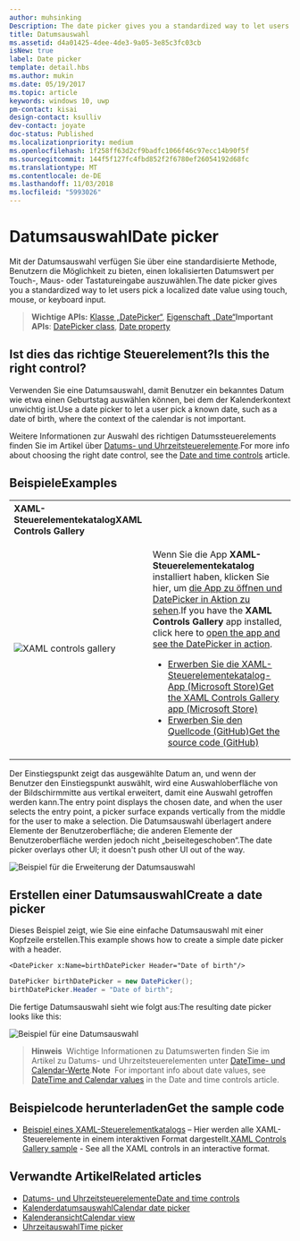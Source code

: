 ```yaml
---
author: muhsinking
Description: The date picker gives you a standardized way to let users pick a localized date value using touch, mouse, or keyboard input.
title: Datumsauswahl
ms.assetid: d4a01425-4dee-4de3-9a05-3e85c3fc03cb
isNew: true
label: Date picker
template: detail.hbs
ms.author: mukin
ms.date: 05/19/2017
ms.topic: article
keywords: windows 10, uwp
pm-contact: kisai
design-contact: ksulliv
dev-contact: joyate
doc-status: Published
ms.localizationpriority: medium
ms.openlocfilehash: 1f258ff63d2cf9badfc1066f46c97ecc14b90f5f
ms.sourcegitcommit: 144f5f127fc4fbd852f2f6780ef26054192d68fc
ms.translationtype: MT
ms.contentlocale: de-DE
ms.lasthandoff: 11/03/2018
ms.locfileid: "5993026"
---
```

# <a name="date-picker"></a><span data-ttu-id="69a31-103">Datumsauswahl</span><span class="sxs-lookup"><span data-stu-id="69a31-103">Date picker</span></span>

 

<span data-ttu-id="69a31-104">Mit der Datumsauswahl verfügen Sie über eine standardisierte Methode, Benutzern die Möglichkeit zu bieten, einen lokalisierten Datumswert per Touch-, Maus- oder Tastatureingabe auszuwählen.</span><span class="sxs-lookup"><span data-stu-id="69a31-104">The date picker gives you a standardized way to let users pick a localized date value using touch, mouse, or keyboard input.</span></span> 

> <span data-ttu-id="69a31-105">**Wichtige APIs:** [Klasse „DatePicker“](https://msdn.microsoft.com/library/windows/apps/xaml/windows.ui.xaml.controls.datepicker.aspx), [Eigenschaft „Date“](https://msdn.microsoft.com/library/windows/apps/xaml/windows.ui.xaml.controls.datepicker.date.aspx)</span><span class="sxs-lookup"><span data-stu-id="69a31-105">**Important APIs**: [DatePicker class](https://msdn.microsoft.com/library/windows/apps/xaml/windows.ui.xaml.controls.datepicker.aspx), [Date property](https://msdn.microsoft.com/library/windows/apps/xaml/windows.ui.xaml.controls.datepicker.date.aspx)</span></span>


## <a name="is-this-the-right-control"></a><span data-ttu-id="69a31-106">Ist dies das richtige Steuerelement?</span><span class="sxs-lookup"><span data-stu-id="69a31-106">Is this the right control?</span></span>
<span data-ttu-id="69a31-107">Verwenden Sie eine Datumsauswahl, damit Benutzer ein bekanntes Datum wie etwa einen Geburtstag auswählen können, bei dem der Kalenderkontext unwichtig ist.</span><span class="sxs-lookup"><span data-stu-id="69a31-107">Use a date picker to let a user pick a known date, such as a date of birth, where the context of the calendar is not important.</span></span>

<span data-ttu-id="69a31-108">Weitere Informationen zur Auswahl des richtigen Datumssteuerelements finden Sie im Artikel über [Datums- und Uhrzeitsteuerelemente](date-and-time.md).</span><span class="sxs-lookup"><span data-stu-id="69a31-108">For more info about choosing the right date control, see the [Date and time controls](date-and-time.md) article.</span></span>

## <a name="examples"></a><span data-ttu-id="69a31-109">Beispiele</span><span class="sxs-lookup"><span data-stu-id="69a31-109">Examples</span></span>

<table>
<th align="left"><span data-ttu-id="69a31-110">XAML-Steuerelementekatalog</span><span class="sxs-lookup"><span data-stu-id="69a31-110">XAML Controls Gallery</span></span><th>
<tr>
<td><img src="images/xaml-controls-gallery-sm.png" alt="XAML controls gallery"></img></td>
<td>
    <p><span data-ttu-id="69a31-111">Wenn Sie die App <strong style="font-weight: semi-bold">XAML-Steuerelementekatalog</strong> installiert haben, klicken Sie hier, um <a href="xamlcontrolsgallery:/item/DatePicker">die App zu öffnen und DatePicker in Aktion zu sehen</a>.</span><span class="sxs-lookup"><span data-stu-id="69a31-111">If you have the <strong style="font-weight: semi-bold">XAML Controls Gallery</strong> app installed, click here to <a href="xamlcontrolsgallery:/item/DatePicker">open the app and see the DatePicker in action</a>.</span></span></p>
    <ul>
    <li><a href="https://www.microsoft.com/store/productId/9MSVH128X2ZT"><span data-ttu-id="69a31-112">Erwerben Sie die XAML-Steuerelementekatalog-App (Microsoft Store)</span><span class="sxs-lookup"><span data-stu-id="69a31-112">Get the XAML Controls Gallery app (Microsoft Store)</span></span></a></li>
    <li><a href="https://github.com/Microsoft/Windows-universal-samples/tree/master/Samples/XamlUIBasics"><span data-ttu-id="69a31-113">Erwerben Sie den Quellcode (GitHub)</span><span class="sxs-lookup"><span data-stu-id="69a31-113">Get the source code (GitHub)</span></span></a></li>
    </ul>
</td>
</tr>
</table>

<span data-ttu-id="69a31-114">Der Einstiegspunkt zeigt das ausgewählte Datum an, und wenn der Benutzer den Einstiegspunkt auswählt, wird eine Auswahloberfläche von der Bildschirmmitte aus vertikal erweitert, damit eine Auswahl getroffen werden kann.</span><span class="sxs-lookup"><span data-stu-id="69a31-114">The entry point displays the chosen date, and when the user selects the entry point, a picker surface expands vertically from the middle for the user to make a selection.</span></span> <span data-ttu-id="69a31-115">Die Datumsauswahl überlagert andere Elemente der Benutzeroberfläche; die anderen Elemente der Benutzeroberfläche werden jedoch nicht „beiseitegeschoben“.</span><span class="sxs-lookup"><span data-stu-id="69a31-115">The date picker overlays other UI; it doesn't push other UI out of the way.</span></span>

![Beispiel für die Erweiterung der Datumsauswahl](images/controls_datepicker_expand.png)

## <a name="create-a-date-picker"></a><span data-ttu-id="69a31-117">Erstellen einer Datumsauswahl</span><span class="sxs-lookup"><span data-stu-id="69a31-117">Create a date picker</span></span>

<span data-ttu-id="69a31-118">Dieses Beispiel zeigt, wie Sie eine einfache Datumsauswahl mit einer Kopfzeile erstellen.</span><span class="sxs-lookup"><span data-stu-id="69a31-118">This example shows how to create a simple date picker with a header.</span></span>

```xaml
<DatePicker x:Name=birthDatePicker Header="Date of birth"/>
```

```csharp
DatePicker birthDatePicker = new DatePicker();
birthDatePicker.Header = "Date of birth";
```

<span data-ttu-id="69a31-119">Die fertige Datumsauswahl sieht wie folgt aus:</span><span class="sxs-lookup"><span data-stu-id="69a31-119">The resulting date picker looks like this:</span></span>

![Beispiel für eine Datumsauswahl](images/date-picker-closed.png)

> <span data-ttu-id="69a31-121">**Hinweis**&nbsp;&nbsp;Wichtige Informationen zu Datumswerten finden Sie im Artikel zu Datums- und Uhrzeitsteuerelementen unter [DateTime- und Calendar-Werte](date-and-time.md#datetime-and-calendar-values).</span><span class="sxs-lookup"><span data-stu-id="69a31-121">**Note**&nbsp;&nbsp;For important info about date values, see [DateTime and Calendar values](date-and-time.md#datetime-and-calendar-values) in the Date and time controls article.</span></span>

## <a name="get-the-sample-code"></a><span data-ttu-id="69a31-122">Beispielcode herunterladen</span><span class="sxs-lookup"><span data-stu-id="69a31-122">Get the sample code</span></span>

- <span data-ttu-id="69a31-123">[Beispiel eines XAML-Steuerelementkatalogs](https://github.com/Microsoft/Windows-universal-samples/tree/master/Samples/XamlUIBasics) – Hier werden alle XAML-Steuerelemente in einem interaktiven Format dargestellt.</span><span class="sxs-lookup"><span data-stu-id="69a31-123">[XAML Controls Gallery sample](https://github.com/Microsoft/Windows-universal-samples/tree/master/Samples/XamlUIBasics) - See all the XAML controls in an interactive format.</span></span>

## <a name="related-articles"></a><span data-ttu-id="69a31-124">Verwandte Artikel</span><span class="sxs-lookup"><span data-stu-id="69a31-124">Related articles</span></span>

- [<span data-ttu-id="69a31-125">Datums- und Uhrzeitsteuerelemente</span><span class="sxs-lookup"><span data-stu-id="69a31-125">Date and time controls</span></span>](date-and-time.md)
- [<span data-ttu-id="69a31-126">Kalenderdatumsauswahl</span><span class="sxs-lookup"><span data-stu-id="69a31-126">Calendar date picker</span></span>](calendar-date-picker.md)
- [<span data-ttu-id="69a31-127">Kalenderansicht</span><span class="sxs-lookup"><span data-stu-id="69a31-127">Calendar view</span></span>](calendar-view.md)
- [<span data-ttu-id="69a31-128">Uhrzeitauswahl</span><span class="sxs-lookup"><span data-stu-id="69a31-128">Time picker</span></span>](time-picker.md)
